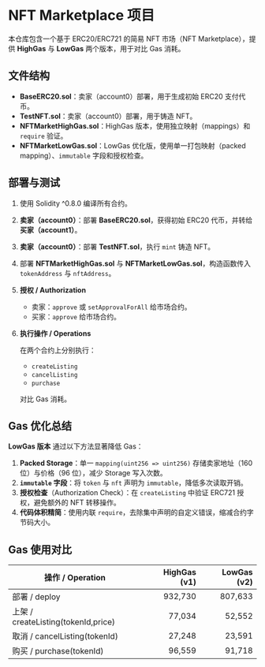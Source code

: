 # NFT Marketplace 项目

本仓库包含一个基于 ERC20/ERC721 的简易 NFT 市场（NFT Marketplace），提供 **HighGas** 与 **LowGas** 两个版本，用于对比 Gas 消耗。

## 文件结构

* **BaseERC20.sol**：卖家（account0）部署，用于生成初始 ERC20 支付代币。
* **TestNFT.sol**：卖家（account0）部署，用于铸造 NFT。
* **NFTMarketHighGas.sol**：HighGas 版本，使用独立映射（mappings）和 `require` 验证。
* **NFTMarketLowGas.sol**：LowGas 优化版，使用单一打包映射（packed mapping）、`immutable` 字段和授权检查。

## 部署与测试

1. 使用 Solidity ^0.8.0 编译所有合约。
2. **卖家（account0）**：部署 **BaseERC20.sol**，获得初始 ERC20 代币，并转给 **买家（account1）**。
3. **卖家（account0）**：部署 **TestNFT.sol**，执行 `mint` 铸造 NFT。
4. 部署 **NFTMarketHighGas.sol** 与 **NFTMarketLowGas.sol**，构造函数传入 `tokenAddress` 与 `nftAddress`。
5. **授权 / Authorization**

   * 卖家：`approve` 或 `setApprovalForAll` 给市场合约。
   * 买家：`approve` 给市场合约。
6. **执行操作 / Operations**

   在两个合约上分别执行：
   * `createListing`
   * `cancelListing`
   * `purchase`

   对比 Gas 消耗。

## Gas 优化总结

**LowGas 版本** 通过以下方法显著降低 Gas：

1. **Packed Storage**：单一 `mapping(uint256 => uint256)` 存储卖家地址（160 位）与价格（96 位），减少 Storage 写入次数。
2. **`immutable` 字段**：将 `token` 与 `nft` 声明为 `immutable`，降低多次读取开销。
3. **授权检查**（Authorization Check）：在 `createListing` 中验证 ERC721 授权，避免额外的 NFT 转移操作。
4. **代码体积精简**：使用内联 `require`，去除集中声明的自定义错误，缩减合约字节码大小。

## Gas 使用对比
| 操作 / Operation                    | HighGas (v1) | LowGas (v2) |
| ---------------------------------- | -----------: | ----------: |
| 部署 / deploy                       |      932,730 |     807,633 |
| 上架 / createListing(tokenId,price) |       77,034 |      52,552 |
| 取消 / cancelListing(tokenId)       |       27,248 |      23,591 |
| 购买 / purchase(tokenId)            |       96,559 |      91,718 |

